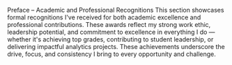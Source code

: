 Preface – Academic and Professional Recognitions
This section showcases formal recognitions I've received for both academic excellence and professional contributions. These awards reflect my strong work ethic, leadership potential, and commitment to excellence in everything I do — whether it's achieving top grades, contributing to student leadership, or delivering impactful analytics projects. These achievements underscore the drive, focus, and consistency I bring to every opportunity and challenge.
